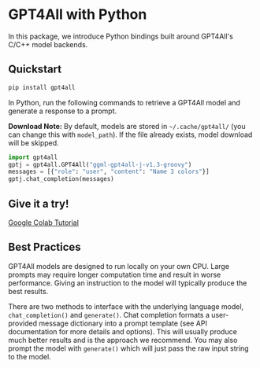 # GPT4All with Python

In this package, we introduce Python bindings built around GPT4All's C/C++ model backends.

## Quickstart

```bash
pip install gpt4all
```

In Python, run the following commands to retrieve a GPT4All model and generate a response
to a prompt.

**Download Note:**
By default, models are stored in `~/.cache/gpt4all/` (you can change this with `model_path`). If the file already exists, model download will be skipped.

```python
import gpt4all
gptj = gpt4all.GPT4All("ggml-gpt4all-j-v1.3-groovy")
messages = [{"role": "user", "content": "Name 3 colors"}]
gptj.chat_completion(messages)
```

## Give it a try!
[Google Colab Tutorial](https://colab.research.google.com/drive/1QRFHV5lj1Kb7_tGZZGZ-E6BfX6izpeMI?usp=sharing)


## Best Practices
GPT4All models are designed to run locally on your own CPU. Large prompts may require longer computation time and
result in worse performance. Giving an instruction to the model will typically produce the best results.

There are two methods to interface with the underlying language model, `chat_completion()` and `generate()`. Chat completion formats a user-provided message dictionary into a prompt template (see API documentation for more details and options). This will usually produce much better results and is the approach we recommend. You may also prompt the model with `generate()` which will just pass the raw input string to the model. 